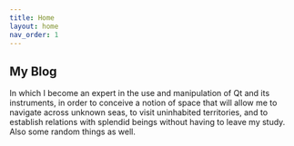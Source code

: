 ```yaml
---
title: Home
layout: home
nav_order: 1
---
```



## My Blog
  
  
In which I become an expert in the use and manipulation of Qt and its instruments, in order to conceive a notion of space that will allow me to navigate across unknown seas, to visit uninhabited territories, and to establish relations with splendid beings without having to leave my study. Also some random things as well.
